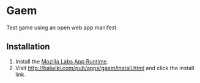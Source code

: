 # Gaem

Test game using an open web app manifest.

## Installation

1. Install the [Mozilla Labs App Runtime](https://addons.mozilla.org/en-US/firefox/addon/app-runtime/).
2. Visit http://balwiki.com/pub/apps/gaem/install.html and click the install link.
